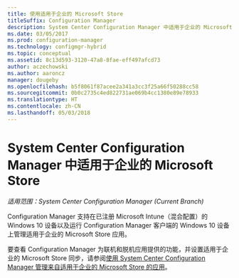 ```yaml
---
title: 使用适用于企业的 Microsoft Store
titleSuffix: Configuration Manager
description: System Center Configuration Manager 中适用于企业的 Microsoft Store
ms.date: 03/05/2017
ms.prod: configuration-manager
ms.technology: configmgr-hybrid
ms.topic: conceptual
ms.assetid: 8c13d593-3120-47a8-8fae-eff497afcd73
author: aczechowski
ms.author: aaroncz
manager: dougeby
ms.openlocfilehash: b5f8061f87acee2a341a3cc3f25a66f50288cc58
ms.sourcegitcommit: 0b0c2735c4ed822731ae069b4cc1380e89e78933
ms.translationtype: HT
ms.contentlocale: zh-CN
ms.lasthandoff: 05/03/2018
---
```

# <a name="microsoft-store-for-business-in-system-center-configuration-manager"></a>System Center Configuration Manager 中适用于企业的 Microsoft Store

*适用范围：System Center Configuration Manager (Current Branch)*

Configuration Manager 支持在已注册 Microsoft Intune（混合配置）的 Windows 10 设备以及运行 Configuration Manager 客户端的 Windows 10 设备上管理适用于企业的 Microsoft Store 应用。

要查看 Configuration Manager 为联机和脱机应用提供的功能，并设置适用于企业的 Microsoft Store 同步，请参阅[使用 System Center Configuration Manager 管理来自适用于企业的 Microsoft Store 的应用](../../apps/deploy-use/manage-apps-from-the-windows-store-for-business.md)。
